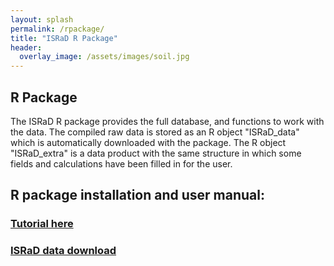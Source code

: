 ```yaml
---
layout: splash
permalink: /rpackage/
title: "ISRaD R Package"
header:
  overlay_image: /assets/images/soil.jpg
---
```


## R Package
The ISRaD R package provides the full database, and functions to work with the data. The compiled raw data is stored as an R object "ISRaD_data" which is automatically downloaded with the package. The R object "ISRaD_extra" is a data product with the same structure in which some fields and calculations have been filled in for the user.

## R package installation and user manual:
### [Tutorial here](/user_manual.html)
### [ISRaD data download]("https://github.com/International-Soil-Radiocarbon-Database/ISRaD/raw/master/vignettes/download.pdf")
